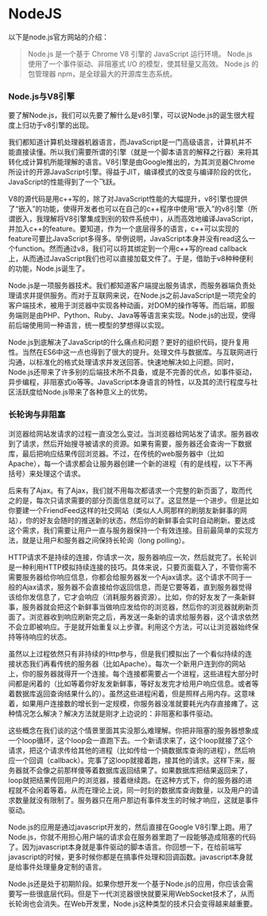 # NodeJS

以下是node.js官方网站的介绍：

> Node.js 是一个基于 Chrome V8 引擎的 JavaScript 运行环境。 Node.js 使用了一个事件驱动、非阻塞式 I/O 的模型，使其轻量又高效。 Node.js 的包管理器 npm，是全球最大的开源库生态系统。

### Node.js与V8引擎 <a id="nodejs&#x4E0E;v8&#x5F15;&#x64CE;"></a>

要了解Node.js，我们可以先要了解什么是v8引擎，可以说Node.js的诞生很大程度上归功于v8引擎的出现。

我们都知道计算机处理器机器语言，而JavaScript是一门高级语言，计算机并不能直接读懂。所以我们需要所谓的引擎（就是一个脚本语言的解释之行器）来将其转化成计算机所能理解的语言。V8引擎是由Google推出的，为其浏览器Chrome所设计的开源JavaScript引擎。得益于JIT，编译模式的改变与编译阶段的优化，JavaScript的性能得到了一个飞跃。

V8的源代码是用c++写的，除了对JavaScript性能的大幅提升，v8引擎也提供了“嵌入”的功能，使得开发者也可以在自己的c++程序中使用“嵌入”的v8引擎（所谓嵌入，我理解将V8引擎集成到别的软件系统中），从而高效地编译JavaScript，并加入c++的feature。要知道，作为一个底层得多的语言，c++可以实现的feature可要比JavaScript多得多。举例说明，JavaScript本身并没有read这么一个function。然而通过v8，我们可以将其绑定到一个用c++写的read callback上，从而通过JavaScript我们也可以直接加载文件了。于是，借助于v8种种便利的功能，Node.js诞生了。

Node.js是一项服务器技术。我们都知道客户端提出服务请求，而服务器端负责处理请求并提供服务。而对于互联网来说，在Node.js之前JavaScript是一项完全的客户端技术，被用于浏览器中实现各种动画，对DOM的操作等等。而后端，即服务端则是由PHP、Python、Ruby、Java等等语言来实现。Node.js的出现，使得前后端使用同一种语言，统一模型的梦想得以实现。

Node.js到底解决了JavaScript的什么痛点和问题？更好的组织代码，提升复用性。当然在ES6中这一点也得到了很大的提升。处理文件与数据库。与互联网进行沟通，以标准化的格式处理请求并发送回答。快速地解决如上问题。同时，Node.js还带来了许多别的后端技术所不具备，或是不完善的优点，如事件驱动，异步编程，非阻塞式io等等。JavaScript本身语言的特性，以及其的流行程度与社区活跃度给Node.js带来了各种意义上的优势。

### 长轮询与非阻塞 <a id="&#x957F;&#x8F6E;&#x8BE2;&#x4E0E;&#x975E;&#x963B;&#x585E;"></a>

浏览器给网站发请求的过程一直没怎么变过。当浏览器给网站发了请求。服务器收到了请求，然后开始搜寻被请求的资源。如果有需要，服务器还会查询一下数据库，最后把响应结果传回浏览器。不过，在传统的web服务器中（比如Apache），每一个请求都会让服务器创建一个新的进程（有的是线程，以下不再括号）来处理这个请求。

后来有了Ajax。有了Ajax，我们就不用每次都请求一个完整的新页面了，取而代之的是，每次只请求需要的部分页面信息就可以了。这显然是一个进步。但是比如你要建一个FriendFeed这样的社交网站（类似人人网那样的刷朋友新鲜事的网站），你的好友会随时的推送新的状态，然后你的新鲜事会实时自动刷新。要达成这个需求，我们需要让用户一直与服务器保持一个有效连接。目前最简单的实现方法，就是让用户和服务器之间保持长轮询（long polling）。

HTTP请求不是持续的连接，你请求一次，服务器响应一次，然后就完了。长轮训是一种利用HTTP模拟持续连接的技巧。具体来说，只要页面载入了，不管你需不需要服务器给你响应信息，你都会给服务器发一个Ajax请求。这个请求不同于一般的Ajax请求，服务器不会直接给你返回信息，而是它要等着，直到服务器觉得该给你发信息了，它才会响应（消耗服务器资源）。比如，你的好友发了一条新鲜事，服务器就会把这个新鲜事当做响应发给你的浏览器，然后你的浏览器就刷新页面了。浏览器收到响应刷新完之后，再发送一条新的请求给服务器，这个请求依然不会立即被响应。于是就开始重复以上步骤。利用这个方法，可以让浏览器始终保持等待响应的状态。

虽然以上过程依然只有非持续的Http参与，但是我们模拟出了一个看似持续的连接状态我们再看传统的服务器（比如Apache）。每次一个新用户连到你的网站上，你的服务器就得开一个连接。每个连接都需要占一个进程，这些进程大部分时间都是闲着的（比如等着你好友发新鲜事，等好友发完才给用户响应信息。或者等着数据库返回查询结果什么的）。虽然这些进程闲着，但是照样占用内存。这意味着，如果用户连接数的增长到一定规模，你服务器没准就要耗光内存直接瘫了。这种情况怎么解决？解决方法就是刚才上边说的：非阻塞和事件驱动。

这些概念在我们谈的这个情景里面其实没那么难理解。你把非阻塞的服务器想象成一个loop循环，这个loop会一直跑下去。一个新请求来了，这个loop就接了这个请求，把这个请求传给其他的进程（比如传给一个搞数据库查询的进程），然后响应一个回调（callback）。完事了这loop就接着跑，接其他的请求。这样下来，服务器就不会像之前那样傻等着数据库返回结果了。如果数据库把结果返回来了，loop就把结果传回用户的浏览器，接着继续跑。在这种方式下，你的服务器的进程就不会闲着等着。从而在理论上说，同一时刻的数据库查询数量，以及用户的请求数量就没有限制了。服务器只在用户那边有事件发生的时候才响应，这就是事件驱动。

Node.js的应用是通过javascript开发的，然后直接在Google V8引擎上跑。用了Node.js，你就不用担心用户端的请求会在服务器里跑了一段能够造成阻塞的代码了。因为javascript本身就是事件驱动的脚本语言。你回想一下，在给前端写javascript的时候，更多时候你都是在搞事件处理和回调函数。javascript本身就是给事件处理量身定制的语言。

Node.js还是处于初期阶段。如果你想开发一个基于Node.js的应用，你应该会需要写一些很底层代码。但是下一代浏览器很快就要采用WebSocket技术了，从而长轮询也会消失。在Web开发里，Node.js这种类型的技术只会变得越来越重要。

